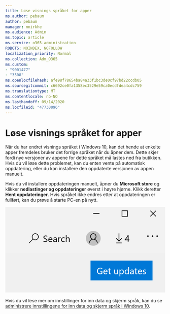 ```yaml
---
title: Løse visnings språket for apper
ms.author: pebaum
author: pebaum
manager: mnirkhe
ms.audience: Admin
ms.topic: article
ms.service: o365-administration
ROBOTS: NOINDEX, NOFOLLOW
localization_priority: Normal
ms.collection: Adm_O365
ms.custom:
- "9001477"
- "3508"
ms.openlocfilehash: afe98f78654ba84a33f1bc3de0cf97bd22ccdb05
ms.sourcegitcommit: c6692ce0fa1358ec3529e59ca0ecdfdea4cdc759
ms.translationtype: MT
ms.contentlocale: nb-NO
ms.lasthandoff: 09/14/2020
ms.locfileid: "47730096"
---
```

# <a name="fix-the-display-language-of-apps"></a>Løse visnings språket for apper

Når du har endret visnings språket i Windows 10, kan det hende at enkelte apper fremdeles bruker det forrige språket når du åpner dem. Dette skjer fordi nye versjoner av appene for dette språket må lastes ned fra butikken. Hvis du vil løse dette problemet, kan du enten vente på automatisk oppdatering, eller du kan installere den oppdaterte versjonen av appen manuelt.

Hvis du vil installere oppdateringen manuelt, åpner du **Microsoft store** og klikker **nedlastinger og oppdateringer** øverst i høyre hjørne. Klikk deretter **Hent oppdateringer**. Hvis språket ikke endres etter at oppdateringen er fullført, kan du prøve å starte PC-en på nytt.

![Få oppdateringer.](media/get-updates.png)

Hvis du vil lese mer om innstillinger for inn data og skjerm språk, kan du se [administrere innstillingene for inn data og skjerm språk i Windows 10](https://support.microsoft.com/help/4027670/windows-10-add-and-switch-input-and-display-language-preferences).
